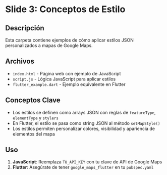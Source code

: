 # Slide 3: Conceptos de Estilo

## Descripción
Esta carpeta contiene ejemplos de cómo aplicar estilos JSON personalizados a mapas de Google Maps.

## Archivos
- `index.html` - Página web con ejemplo de JavaScript
- `script.js` - Lógica JavaScript para aplicar estilos
- `flutter_example.dart` - Ejemplo equivalente en Flutter

## Conceptos Clave
- Los estilos se definen como arrays JSON con reglas de `featureType`, `elementType` y `stylers`
- En Flutter, el estilo se pasa como string JSON al método `setMapStyle()`
- Los estilos permiten personalizar colores, visibilidad y apariencia de elementos del mapa

## Uso
1. **JavaScript**: Reemplaza `TU_API_KEY` con tu clave de API de Google Maps
2. **Flutter**: Asegúrate de tener `google_maps_flutter` en tu `pubspec.yaml`
